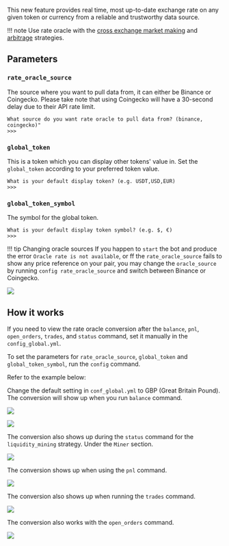 This new feature provides real time, most up-to-date exchange rate on any given token or currency from a reliable and trustworthy data source.

!!! note
    Use rate oracle with the [cross exchange market making](/strategies/cross-exchange-market-making/) and [arbitrage](/strategies/arbitrage/) strategies.    

## Parameters

### `rate_oracle_source`

The source where you want to pull data from, it can either be Binance or Coingecko. Please take note that using Coingecko will have a 30-second delay due to their API rate limit.

```
What source do you want rate oracle to pull data from? (binance, coingecko)"
>>>
```

### `global_token`

This is a token which you can display other tokens' value in. Set the `global_token` according to your preferred token value.

```
What is your default display token? (e.g. USDT,USD,EUR)
>>>
```

### `global_token_symbol`

The symbol for the global token.

```
What is your default display token symbol? (e.g. $, €)
>>>
```

!!! tip Changing oracle sources
    If you happen to `start` the bot and produce the error `Oracle rate is not available`, or ff the `rate_oracle_source` fails to show any price reference on your pair, you may change the `oracle_source` by running `config rate_oracle_source` and switch between Binance or Coingecko.

![](/assets/img/oracle-error.png)

## How it works

If you need to view the rate oracle conversion after the `balance`, `pnl`, `open_orders`, `trades`, and `status` command, set it manually in the `config_global.yml`.

To set the parameters for `rate_oracle_source`, `global_token` and `global_token_symbol`, run the `config` command.

Refer to the example below:

Change the default setting in `conf_global.yml` to GBP (Great Britain Pound). The conversion will show up when you run `balance` command.

![](/assets/img/rate-oracle-global-config.png)

![](/assets/img/rate-oracle-balance.png)

The conversion also shows up during the `status` command for the `liquidity_mining` strategy. Under the `Miner` section.

![](/assets/img/oracle-status.png)

The conversion shows up when using the `pnl` command.

![ ](/assets/img/oracle-pnl.png)

The conversion also shows up when running the `trades` command.

![](/assets/img/oracle-trades.png)

The conversion also works with the `open_orders` command.

![](/assets/img/oracle-open-orders.png)
